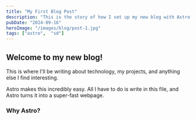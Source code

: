 ```yaml
---
title: "My First Blog Post"
description: "This is the story of how I set up my new blog with Astro."
pubDate: "2024-09-16"
heroImage: "/images/blog/post-1.jpg"
tags: ["astro",  "sd"]
---
```


## Welcome to my new blog!

This is where I'll be writing about technology, my projects, and anything else I find interesting.

Astro makes this incredibly easy. All I have to do is write in this file, and Astro turns it into a super-fast webpage.

### Why Astro?
